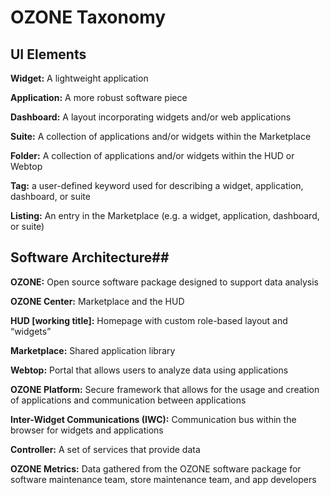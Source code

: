 # OZONE Taxonomy #
## UI Elements ##
**Widget:** A lightweight application

**Application:** A more robust software piece

**Dashboard:** A layout incorporating widgets and/or web applications

**Suite:** A collection of applications and/or widgets within the Marketplace

**Folder:** A collection of applications and/or widgets within the HUD or Webtop

**Tag:**  a user-defined keyword used for describing a widget, application, dashboard, or suite

**Listing:**  An entry in the Marketplace (e.g. a widget, application, dashboard, or suite)


## Software Architecture##
**OZONE:** Open source software package designed to support data analysis

**OZONE Center:** Marketplace and the HUD

**HUD [working title]:** Homepage with custom role-based layout and “widgets”

**Marketplace:**  Shared application library

**Webtop:** Portal that allows users to analyze data using applications

**OZONE Platform:**  Secure framework that allows for the usage and creation of applications and communication between applications

**Inter-Widget Communications (IWC):**  Communication bus within the browser for widgets and applications

**Controller:** A set of services that provide data

**OZONE Metrics:** Data gathered from the OZONE software package for software maintenance team, store maintenance team, and app developers


